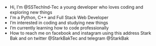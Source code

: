 - Hi, I’m @SSTechInd-Tec a young developer who loves coding and exploring new things
- I'm a Python, C++ and Full Stack Web Developer
- I’m interested in coding and studying new things
- I’m currently learning how to code professionally
- How to reach me on facebook and instagram using this address Stark Bak and on twitter @StarkBakTec and telegram @StarkBak

<!---
SSTechInd-Tec/SSTechInd-Tec is a ✨ special ✨ repository because its `README.md` (this file) appears on your GitHub profile.
You can click the Preview link to take a look at your changes.
--->
